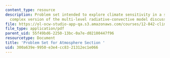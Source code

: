 ```yaml
---
content_type: resource
description: Problem set intended to explore climate sensitivity in a slightly more
  complex version of the multi-level radiative-convective model discussed in class.
file: https://ol-ocw-studio-app-qa.s3.amazonaws.com/courses/12-842-climate-physics-and-chemistry-fall-2008/300a639e9950e3e4cc8321312ec1e066_ps2.pdf
file_type: application/pdf
parent_uid: 55f49bd6-2250-13bc-0a7e-d02100447f96
resourcetype: Document
title: 'Problem Set for Atmosphere Section '
uid: 300a639e-9950-e3e4-cc83-21312ec1e066
---
```

